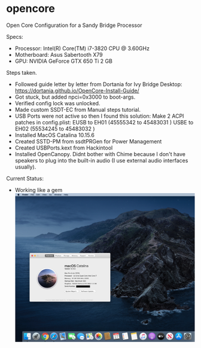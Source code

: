 # opencore
Open Core Configuration for a Sandy Bridge Processor

Specs: 
- Processor: Intel(R) Core(TM) i7-3820 CPU @ 3.60GHz
- Motherboard: Asus Sabertooth X79
- GPU: NVIDIA GeForce GTX 650 Ti 2 GB

Steps taken.
- Followed guide letter by letter from Dortania for Ivy Bridge Desktop: https://dortania.github.io/OpenCore-Install-Guide/
- Got stuck, but added npci=0x3000 to boot-args.
- Verified config lock was unlocked.
- Made custom SSDT-EC from Manual steps tutorial.
- USB Ports were not active so then I found this solution: Make 2 ACPI patches in config.plist:
  EUSB to EH01 (45555342 to 45483031 )
  USBE to EH02 (55534245 to 45483032 ) 
- Installed MacOS Catalina 10.15.6
- Created SSTD-PM from ssdtPRGen for Power Management
- Created USBPorts.kext from Hackintool
- Installed OpenCanopy. Didnt bother with Chime because I don't have speakers to plug into the built-in audio (I use external audio interfaces usually).

Current Status:
-  Working like a gem
![Success Screenshot](https://github.com/aaronpfoltzer/opencore/blob/master/Images/Success-Screenshot.png)
